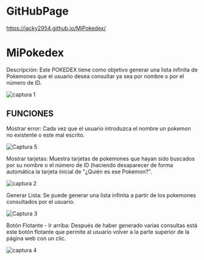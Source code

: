 # GitHubPage

https://jacky2954.github.io/MiPokedex/



# MiPokedex

Descripción: Este POKEDEX tiene como objetivo generar una lista infinita de Pokemones que el usuario desea consultar ya sea por nombre o por el número de ID.

![captura 1](https://user-images.githubusercontent.com/86697583/143469532-4d52538e-a269-4921-ab70-c93b94784a80.PNG)



## FUNCIONES

Mostrar error: Cada vez que el usuario introduzca el nombre un pokemon no existente o este mal escrito.

![Captura 5](https://user-images.githubusercontent.com/86697583/143471240-65a060cd-64a1-47d2-8fbc-df7d57c25c45.PNG)



Mostrar tarjetas: Muestra tarjetas de pokemones que hayan sido buscados por su nombre o el número de ID (haciendo desaparecer de forma automática la tarjeta inicial de "¿Quién es ese Pokemon?".

![captura 2](https://user-images.githubusercontent.com/86697583/143471659-76282335-619b-4baa-bda7-e086e4c547d8.PNG)



Generar Lista: Se puede generar una lista infinita a partir de los pokemones consultados por el usuario.

![Captura 3](https://user-images.githubusercontent.com/86697583/143472041-9dc8a094-2ee4-4351-8378-42d9a63092ab.PNG)



Botón Flotante - Ir arriba: Después de haber generado varias consultas está este botón flotante que permite al usuario volver a la parte superior de la página web con un clic.

![captura 4](https://user-images.githubusercontent.com/86697583/143472409-2269a4f9-0200-47a6-b2c1-99340644cc2d.PNG)
